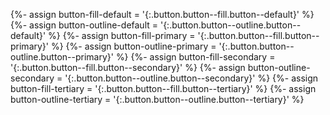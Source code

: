 {%- assign button-fill-default      = '{:.button.button--fill.button--default}' %}
{%- assign button-outline-default   = '{:.button.button--outline.button--default}' %}
{%- assign button-fill-primary      = '{:.button.button--fill.button--primary}' %}
{%- assign button-outline-primary   = '{:.button.button--outline.button--primary}' %}
{%- assign button-fill-secondary    = '{:.button.button--fill.button--secondary}' %}
{%- assign button-outline-secondary = '{:.button.button--outline.button--secondary}' %}
{%- assign button-fill-tertiary     = '{:.button.button--fill.button--tertiary}' %}
{%- assign button-outline-tertiary  = '{:.button.button--outline.button--tertiary}' %}